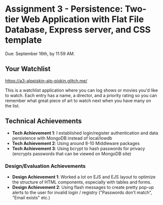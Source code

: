 Assignment 3 - Persistence: Two-tier Web Application with Flat File Database, Express server, and CSS template
===

Due: September 16th, by 11:59 AM.

## Your Watchlist

https://a3-alppiskin-alp-piskin.glitch.me/

This is a watchlist application where you can log shows or movies you'd like to watch. Each entry has a name, a director, and a priority rating so you can remember what great piece of art to watch next when you have many on the list. 

## Technical Achievements
- **Tech Achievement 1**: I established login/register authentication and data persistence with MongoDB instead of local/lowdb
- **Tech Achievement 2**: Using around 8-10 Middleware packages
- **Tech Achievement 3**: Using bcrypt to hash passwords for privacy (encrypts passwords that can be viewed on MongoDB site)


### Design/Evaluation Achievements
- **Design Achievement 1**: Worked a lot on EJS and EJS layout to optimize the structure of HTML components, especially with tables and forms.
- **Design Achievement 2**: Using flash messages to create pretty pop-up alerts to the user for invalid login / registry ("Passwords don't match", "Email exists" etc.)
